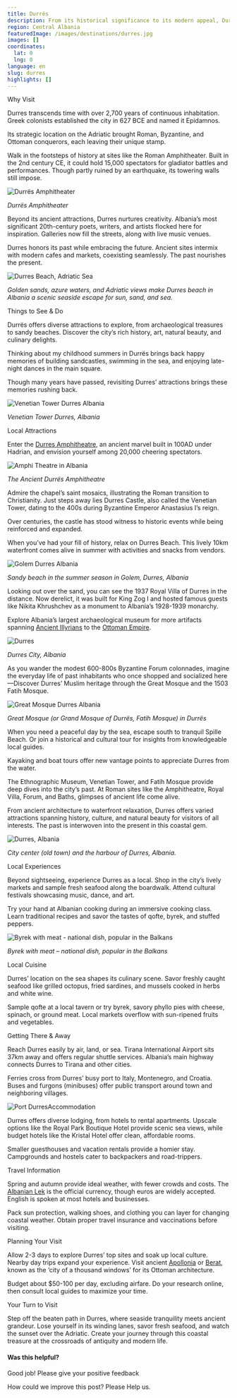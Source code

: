 ```yaml
---
title: Durrës
description: From its historical significance to its modern appeal, Durres offers a unique blend of experiences.
region: Central Albania
featuredImage: /images/destinations/durres.jpg
images: []
coordinates:
  lat: 0
  lng: 0
language: en
slug: durres
highlights: []
---
```


Why Visit

Durres transcends time with over 2,700 years of continuous inhabitation. Greek colonists established the city in 627 BCE and named it Epidamnos.

Its strategic location on the Adriatic brought Roman, Byzantine, and Ottoman conquerors, each leaving their unique stamp.

Walk in the footsteps of history at sites like the Roman Amphitheater. Built in the 2nd century CE, it could hold 15,000 spectators for gladiator battles and performances. Though partly ruined by an earthquake, its towering walls still impose.

![Durrës Amphitheater](https://eia476h758b.exactdn.com/wp-content/uploads/2023/12/Durres-Amphitheater.jpeg "Durres Amphitheater")

*Durrës Amphitheater*

Beyond its ancient attractions, Durres nurtures creativity. Albania’s most significant 20th-century poets, writers, and artists flocked here for inspiration. Galleries now fill the streets, along with live music venues.

Durres honors its past while embracing the future. Ancient sites intermix with modern cafes and markets, coexisting seamlessly. The past nourishes the present.

![Durres Beach, Adriatic Sea](https://eia476h758b.exactdn.com/wp-content/uploads/2023/09/sandy-beach-in-Durres-Adriatic-Sea.jpeg "sandy beach in Durres Adriatic Sea")

*Golden sands, azure waters, and Adriatic views make Durres beach in Albania a scenic seaside escape for sun, sand, and sea.*

Things to See & Do

Durrës offers diverse attractions to explore, from archaeological treasures to sandy beaches. Discover the city’s rich history, art, natural beauty, and culinary delights.

Thinking about my childhood summers in Durrës brings back happy memories of building sandcastles, swimming in the sea, and enjoying late-night dances in the main square.

Though many years have passed, revisiting Durres’ attractions brings these memories rushing back.

![Venetian Tower Durres Albania](https://eia476h758b.exactdn.com/wp-content/uploads/2022/03/Durres.jpeg "Durres 1024x729")

*Venetian Tower Durres, Albania*

Local Attractions

Enter the [Durres Amphitheatre](https://albaniavisit.com/attractions/durres-amphitheatre/), an ancient marvel built in 100AD under Hadrian, and envision yourself among 20,000 cheering spectators.

![Amphi Theatre in Albania](https://eia476h758b.exactdn.com/wp-content/uploads/2023/07/Amphitheatre-Durres-Albania-.jpeg "Amphitheatre Durres Albania 1024x681")

*The Ancient Durrës Amphitheatre*

Admire the chapel’s saint mosaics, illustrating the Roman transition to Christianity. Just steps away lies Durres Castle, also called the Venetian Tower, dating to the 400s during Byzantine Emperor Anastasius I’s reign.

Over centuries, the castle has stood witness to historic events while being reinforced and expanded.

When you’ve had your fill of history, relax on Durres Beach. This lively 10km waterfront comes alive in summer with activities and snacks from vendors.

![Golem Durres Albania](https://eia476h758b.exactdn.com/wp-content/uploads/2023/11/Golem-Durres-Albania.jpeg "Golem Durres Albania")

*Sandy beach in the summer season in Golem, Durres, Albania*

Looking out over the sand, you can see the 1937 Royal Villa of Durres in the distance. Now derelict, it was built for King Zog I and hosted famous guests like Nikita Khrushchev as a monument to Albania’s 1928-1939 monarchy.

Explore Albania’s largest archaeological museum for more artifacts spanning [Ancient Illyrians](https://albaniavisit.com/prehistory-albania/) to the [Ottoman Empire](https://albaniavisit.com/albania-under-ottoman-rule/).

![Durres](https://eia476h758b.exactdn.com/wp-content/uploads/2022/03/Durres-1.jpeg "Durres 1")

*Durres City, Albania*

As you wander the modest 600-800s Byzantine Forum colonnades, imagine the everyday life of past inhabitants who once shopped and socialized here—Discover Durres’ Muslim heritage through the Great Mosque and the 1503 Fatih Mosque.

![Great Mosque Durres Albania](https://eia476h758b.exactdn.com/wp-content/uploads/2022/03/Great-Mosque-of-Durres-or-Grand-Mosque-of-Durres-Fatih-Mosque-.jpeg "Great Mosque of Durres or Grand Mosque of Durres Fatih Mosque 1024x680")

*Great Mosque (or Grand Mosque of Durrës, Fatih Mosque) in Durrës*

When you need a peaceful day by the sea, escape south to tranquil Spille Beach. Or join a historical and cultural tour for insights from knowledgeable local guides.

Kayaking and boat tours offer new vantage points to appreciate Durres from the water.

The Ethnographic Museum, Venetian Tower, and Fatih Mosque provide deep dives into the city’s past. At Roman sites like the Amphitheatre, Royal Villa, Forum, and Baths, glimpses of ancient life come alive.

From ancient architecture to waterfront relaxation, Durres offers varied attractions spanning history, culture, and natural beauty for visitors of all interests. The past is interwoven into the present in this coastal gem.

![Durres, Albania](https://eia476h758b.exactdn.com/wp-content/uploads/2022/03/Durres-2.jpeg "Durres 2")

*City center (old town) and the harbour of Durres, Albania.*

Local Experiences

Beyond sightseeing, experience Durres as a local. Shop in the city’s lively markets and sample fresh seafood along the boardwalk. Attend cultural festivals showcasing music, dance, and art.

Try your hand at Albanian cooking during an immersive cooking class. Learn traditional recipes and savor the tastes of qofte, byrek, and stuffed peppers.

![Byrek with meat - national dish, popular in the Balkans](https://eia476h758b.exactdn.com/wp-content/uploads/2023/12/Byrek.jpeg "Byrek")

*Byrek with meat – national dish, popular in the Balkans*

Local Cuisine

Durres’ location on the sea shapes its culinary scene. Savor freshly caught seafood like grilled octopus, fried sardines, and mussels cooked in herbs and white wine.

Sample qofte at a local tavern or try byrek, savory phyllo pies with cheese, spinach, or ground meat. Local markets overflow with sun-ripened fruits and vegetables.

Getting There & Away

Reach Durres easily by air, land, or sea. Tirana International Airport sits 37km away and offers regular shuttle services. Albania’s main highway connects Durres to Tirana and other cities.

Ferries cross from Durres’ busy port to Italy, Montenegro, and Croatia. Buses and furgons (minibuses) offer public transport around town and neighboring villages.

![Port Durres](https://eia476h758b.exactdn.com/wp-content/uploads/2022/03/Port-Durres.jpeg "Port Durres")Accommodation

Durres offers diverse lodging, from hotels to rental apartments. Upscale options like the Royal Park Boutique Hotel provide scenic sea views, while budget hotels like the Kristal Hotel offer clean, affordable rooms.

Smaller guesthouses and vacation rentals provide a homier stay. Campgrounds and hostels cater to backpackers and road-trippers.

Travel Information

Spring and autumn provide ideal weather, with fewer crowds and costs. The [Albanian Lek](https://albaniavisit.com/travel-guide/currency-lek/) is the official currency, though euros are widely accepted. English is spoken at most hotels and businesses.

Pack sun protection, walking shoes, and clothing you can layer for changing coastal weather. Obtain proper travel insurance and vaccinations before visiting.

Planning Your Visit

Allow 2-3 days to explore Durres’ top sites and soak up local culture. Nearby day trips expand your experience. Visit ancient [Apollonia](https://albaniavisit.com/destinations/apollonia/) or [Berat](https://albaniavisit.com/destinations/berat/), known as the ‘city of a thousand windows’ for its Ottoman architecture.

Budget about $50-100 per day, excluding airfare. Do your research online, then consult local guides to maximize your time.

Your Turn to Visit

Step off the beaten path in Durres, where seaside tranquility meets ancient grandeur. Lose yourself in its winding lanes, savor fresh seafood, and watch the sunset over the Adriatic. Create your journey through this coastal treasure at the crossroads of antiquity and modern life.

#### Was this helpful?

 

Good job! Please give your positive feedback

How could we improve this post? Please Help us.